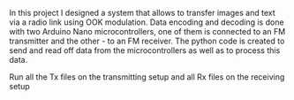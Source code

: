 In this project I designed a system that allows to transfer images and text via a radio link using OOK modulation.
Data encoding and decoding is done with two Arduino Nano microcontrollers, one of them is connected to an FM transmitter and the other - to an FM receiver.
The python code is created to send and read off data from the microcontrollers as well as to process this data.

Run all the Tx files on the transmitting setup and all Rx files on the receiving setup
